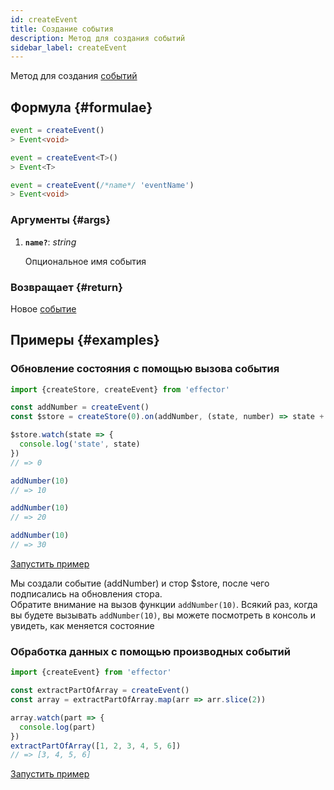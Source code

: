 ```yaml
---
id: createEvent
title: Создание события
description: Метод для создания событий
sidebar_label: createEvent
---
```


Метод для создания [событий](./Event.md)

## Формула {#formulae}

```ts
event = createEvent()
> Event<void>

event = createEvent<T>()
> Event<T>

event = createEvent(/*name*/ 'eventName')
> Event<void>
```

### Аргументы {#args}

1. **`name?`**: _string_

   Опциональное имя события

### Возвращает {#return}

Новое [событие](./Event.md)

## Примеры {#examples}

### Обновление состояния с помощью вызова события

```js
import {createStore, createEvent} from 'effector'

const addNumber = createEvent()
const $store = createStore(0).on(addNumber, (state, number) => state + number)

$store.watch(state => {
  console.log('state', state)
})
// => 0

addNumber(10)
// => 10

addNumber(10)
// => 20

addNumber(10)
// => 30
```

[Запустить пример](https://share.effector.dev/0OeoZMPc)

Мы создали событие (addNumber) и стор $store, после чего подписались на обновления стора.<br/>
Обратите внимание на вызов функции `addNumber(10)`. Всякий раз, когда вы будете вызывать `addNumber(10)`, вы можете посмотреть в консоль и увидеть, как меняется состояние

### Обработка данных с помощью производных событий

```js
import {createEvent} from 'effector'

const extractPartOfArray = createEvent()
const array = extractPartOfArray.map(arr => arr.slice(2))

array.watch(part => {
  console.log(part)
})
extractPartOfArray([1, 2, 3, 4, 5, 6])
// => [3, 4, 5, 6]
```

[Запустить пример](https://share.effector.dev/4lWsZr2k)
